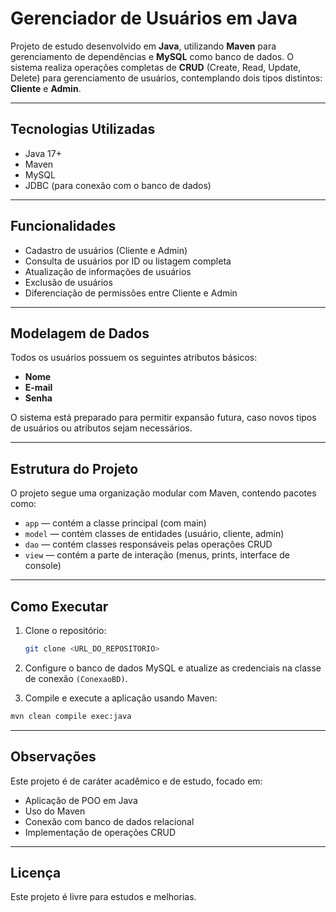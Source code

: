 # Gerenciador de Usuários em Java

Projeto de estudo desenvolvido em **Java**, utilizando **Maven** para gerenciamento de dependências e **MySQL** como banco de dados. O sistema realiza operações completas de **CRUD** (Create, Read, Update, Delete) para gerenciamento de usuários, contemplando dois tipos distintos: **Cliente** e **Admin**.

---

## Tecnologias Utilizadas

- Java 17+  
- Maven  
- MySQL  
- JDBC (para conexão com o banco de dados)  

---

## Funcionalidades

- Cadastro de usuários (Cliente e Admin)  
- Consulta de usuários por ID ou listagem completa  
- Atualização de informações de usuários  
- Exclusão de usuários  
- Diferenciação de permissões entre Cliente e Admin  

---

## Modelagem de Dados

Todos os usuários possuem os seguintes atributos básicos:  

- **Nome**  
- **E-mail**  
- **Senha**  

O sistema está preparado para permitir expansão futura, caso novos tipos de usuários ou atributos sejam necessários.

---

## Estrutura do Projeto

O projeto segue uma organização modular com Maven, contendo pacotes como:

- `app` — contém a classe principal (com main) 
- `model` — contém classes de entidades (usuário, cliente, admin)  
- `dao` — contém classes responsáveis pelas operações CRUD  
- `view` — contém a parte de interação (menus, prints, interface de console) 

---

## Como Executar

1. Clone o repositório:
   ```bash
   git clone <URL_DO_REPOSITORIO>
   
2. Configure o banco de dados MySQL e atualize as credenciais na classe de conexão `(ConexaoBD)`.

3. Compile e execute a aplicação usando Maven:

```bash
mvn clean compile exec:java
```

--- 

## Observações
Este projeto é de caráter acadêmico e de estudo, focado em:
- Aplicação de POO em Java
- Uso do Maven
- Conexão com banco de dados relacional
- Implementação de operações CRUD

---

## Licença
Este projeto é livre para estudos e melhorias.
